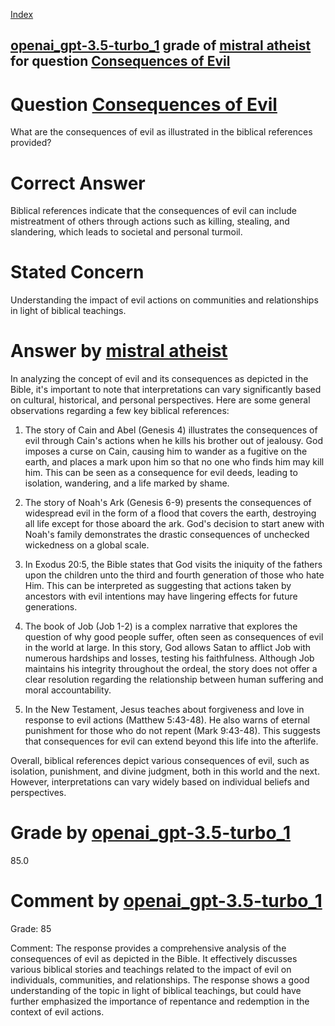 
[Index](../../../../index.md)
## [openai_gpt-3.5-turbo_1](../../../grading_models/openai_gpt-3.5-turbo_1.md) grade of [mistral atheist](../../../answering_models/mistral_atheist.md) for question [Consequences of Evil](../../../questions/Consequences_of_Evil.md)

# Question [Consequences of Evil](../../../questions/Consequences_of_Evil.md)
What are the consequences of evil as illustrated in the biblical references provided?

# Correct Answer
Biblical references indicate that the consequences of evil can include mistreatment of others through actions such as killing, stealing, and slandering, which leads to societal and personal turmoil.

# Stated Concern
Understanding the impact of evil actions on communities and relationships in light of biblical teachings.

# Answer by [mistral atheist](../../../answering_models/mistral_atheist.md)
 In analyzing the concept of evil and its consequences as depicted in the Bible, it's important to note that interpretations can vary significantly based on cultural, historical, and personal perspectives. Here are some general observations regarding a few key biblical references:

1. The story of Cain and Abel (Genesis 4) illustrates the consequences of evil through Cain's actions when he kills his brother out of jealousy. God imposes a curse on Cain, causing him to wander as a fugitive on the earth, and places a mark upon him so that no one who finds him may kill him. This can be seen as a consequence for evil deeds, leading to isolation, wandering, and a life marked by shame.

2. The story of Noah's Ark (Genesis 6-9) presents the consequences of widespread evil in the form of a flood that covers the earth, destroying all life except for those aboard the ark. God's decision to start anew with Noah's family demonstrates the drastic consequences of unchecked wickedness on a global scale.

3. In Exodus 20:5, the Bible states that God visits the iniquity of the fathers upon the children unto the third and fourth generation of those who hate Him. This can be interpreted as suggesting that actions taken by ancestors with evil intentions may have lingering effects for future generations.

4. The book of Job (Job 1-2) is a complex narrative that explores the question of why good people suffer, often seen as consequences of evil in the world at large. In this story, God allows Satan to afflict Job with numerous hardships and losses, testing his faithfulness. Although Job maintains his integrity throughout the ordeal, the story does not offer a clear resolution regarding the relationship between human suffering and moral accountability.

5. In the New Testament, Jesus teaches about forgiveness and love in response to evil actions (Matthew 5:43-48). He also warns of eternal punishment for those who do not repent (Mark 9:43-48). This suggests that consequences for evil can extend beyond this life into the afterlife.

Overall, biblical references depict various consequences of evil, such as isolation, punishment, and divine judgment, both in this world and the next. However, interpretations can vary widely based on individual beliefs and perspectives.

# Grade by [openai_gpt-3.5-turbo_1](../../../grading_models/openai_gpt-3.5-turbo_1.md)
85.0

# Comment by [openai_gpt-3.5-turbo_1](../../../grading_models/openai_gpt-3.5-turbo_1.md)
Grade: 85

Comment: The response provides a comprehensive analysis of the consequences of evil as depicted in the Bible. It effectively discusses various biblical stories and teachings related to the impact of evil on individuals, communities, and relationships. The response shows a good understanding of the topic in light of biblical teachings, but could have further emphasized the importance of repentance and redemption in the context of evil actions.
